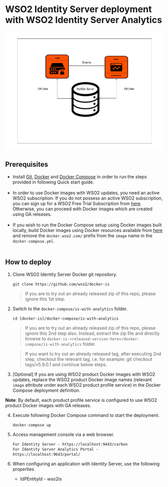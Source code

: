 # WSO2 Identity Server deployment with WSO2 Identity Server Analytics

![WSO2 Identity Server with Analytics](deployment-diagram.png)

## Prerequisites

 * Install [Git](https://git-scm.com/book/en/v2/Getting-Started-Installing-Git), [Docker](https://www.docker.com/get-docker) and [Docker Compose](https://docs.docker.com/compose/install/#install-compose)
   in order to run the steps provided in following Quick start guide. <br><br>
 * In order to use Docker images with WSO2 updates, you need an active WSO2 subscription. If you do not possess an active WSO2
   subscription, you can sign up for a WSO2 Free Trial Subscription from [here](https://wso2.com/free-trial-subscription).
   Otherwise, you can proceed with Docker images which are created using GA releases.<br><br>
 * If you wish to run the Docker Compose setup using Docker images built locally, build Docker images using Docker resources available from [here](../../dockerfiles/) and remove the `docker.wso2.com/` prefix from the `image` name in the `docker-compose.yml`. <br><br>
   
## How to deploy

  1. Clone WSO2 Identity Server Docker git repository.
     ```
     git clone https://github.com/wso2/docker-is
     ```
     > If you are to try out an already released zip of this repo, please ignore this 1st step.

  2. Switch to the `docker-compose/is-with-analytics` folder.
     ```
     cd [docker-is]/docker-compose/is-with-analytics
     ```
     > If you are to try out an already released zip of this repo, please ignore this 2nd step also. 
      Instead, extract the zip file and directly browse to `docker-is-<released-version-here>/docker-compose/is-with-analytics` folder. 
     
     > If you want to try out an already released tag, after executing 2nd step, checkout the relevant tag, 
      i.e. for example: git checkout tags/v5.9.0.1 and continue below steps.
      
  3. [Optional] If you are using WSO2 product Docker images with WSO2 updates, replace the WSO2 product Docker image names
    (relevant `image` attribute under each WSO2 product profile service) in the Docker Compose deployment definition.
    
   **Note**: By default, each product profile service is configured to use WSO2 product Docker images with GA releases.

  4. Execute following Docker Compose command to start the deployment.
     ```
     docker-compose up
     ```
     
  5. Access management console via a web browser.

     ```
     For Identity Server - https://localhost:9443/carbon
     For Identity Server Analytics Portal - https://localhost:9643/portal/
     ```

  6. When configuring an application with Identity Server, use the following properties
      * IdPEntityId - wso2is
